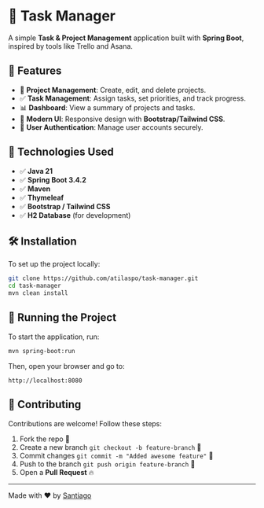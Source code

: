 # 🚀 Task Manager

A simple **Task & Project Management** application built with **Spring Boot**, inspired by tools like Trello and Asana.

## 📌 Features

- 📝 **Project Management**: Create, edit, and delete projects.
- ✅ **Task Management**: Assign tasks, set priorities, and track progress.
- 📊 **Dashboard**: View a summary of projects and tasks.
- 🎨 **Modern UI**: Responsive design with **Bootstrap/Tailwind CSS**.
- 🔐 **User Authentication**: Manage user accounts securely.

## 📌 Technologies Used

- ✅ **Java 21**
- ✅ **Spring Boot 3.4.2**
- ✅ **Maven**
- ✅ **Thymeleaf**
- ✅ **Bootstrap / Tailwind CSS**
- ✅ **H2 Database** (for development)
## 🛠 Installation

To set up the project locally:

```bash
git clone https://github.com/atilaspo/task-manager.git
cd task-manager
mvn clean install
```

## 🚀 Running the Project

To start the application, run:

```bash
mvn spring-boot:run
```

Then, open your browser and go to:

```
http://localhost:8080
```

## 🔗 Contributing

Contributions are welcome! Follow these steps:

1. Fork the repo 🍴
2. Create a new branch `git checkout -b feature-branch` 🌱
3. Commit changes `git commit -m "Added awesome feature"` 🎉
4. Push to the branch `git push origin feature-branch` 🚀
5. Open a **Pull Request** 🔥

---

Made with ❤️ by [Santiago](https://github.com/atilaspo)
